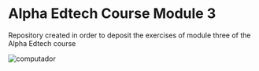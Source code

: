 # Alpha Edtech Course Module 3
Repository created in order to deposit the exercises of module three of the Alpha Edtech course

![computador](https://i.pinimg.com/originals/9c/3a/79/9c3a7907701f74ab0ecad49b961e8da6.gif)